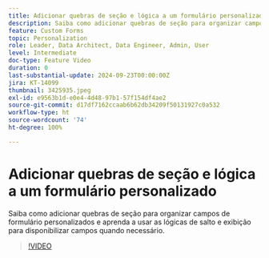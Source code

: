 ```yaml
---
title: Adicionar quebras de seção e lógica a um formulário personalizado
description: Saiba como adicionar quebras de seção para organizar campos de formulário personalizados e aprenda a usar as lógicas de salto e exibição para disponibilizar campos quando necessário.
feature: Custom Forms
topic: Personalization
role: Leader, Data Architect, Data Engineer, Admin, User
level: Intermediate
doc-type: Feature Video
duration: 0
last-substantial-update: 2024-09-23T00:00:00Z
jira: KT-14099
thumbnail: 3425935.jpeg
exl-id: e9563b1d-e0e4-4d48-97b1-57f154df4ae2
source-git-commit: d17df7162ccaab6b62db34209f50131927c0a532
workflow-type: ht
source-wordcount: '74'
ht-degree: 100%

---
```


# Adicionar quebras de seção e lógica a um formulário personalizado

Saiba como adicionar quebras de seção para organizar campos de formulário personalizados e aprenda a usar as lógicas de salto e exibição para disponibilizar campos quando necessário.

>[!VIDEO](https://video.tv.adobe.com/v/3425935/?quality=12&learn=on&enablevpops)
